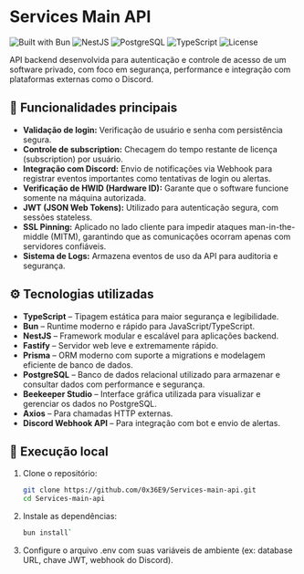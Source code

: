 # Services Main API

![Built with Bun](https://img.shields.io/badge/Built%20with-Bun-blueviolet)
![NestJS](https://img.shields.io/badge/Framework-NestJS-red)
![PostgreSQL](https://img.shields.io/badge/Database-PostgreSQL-blue)
![TypeScript](https://img.shields.io/badge/Language-TypeScript-yellow)
![License](https://img.shields.io/github/license/0x36E9/Services-main-api)

API backend desenvolvida para autenticação e controle de acesso de um software privado, com foco em segurança, performance e integração com plataformas externas como o Discord.

## 🔐 Funcionalidades principais

- **Validação de login:** Verificação de usuário e senha com persistência segura.
- **Controle de subscription:** Checagem do tempo restante de licença (subscription) por usuário.
- **Integração com Discord:** Envio de notificações via Webhook para registrar eventos importantes como tentativas de login ou alertas.
- **Verificação de HWID (Hardware ID):** Garante que o software funcione somente na máquina autorizada.
- **JWT (JSON Web Tokens):** Utilizado para autenticação segura, com sessões stateless.
- **SSL Pinning:** Aplicado no lado cliente para impedir ataques man-in-the-middle (MITM), garantindo que as comunicações ocorram apenas com servidores confiáveis.
- **Sistema de Logs:** Armazena eventos de uso da API para auditoria e segurança.

## ⚙️ Tecnologias utilizadas

- **TypeScript** – Tipagem estática para maior segurança e legibilidade.
- **Bun** – Runtime moderno e rápido para JavaScript/TypeScript.
- **NestJS** – Framework modular e escalável para aplicações backend.
- **Fastify** – Servidor web leve e extremamente rápido.
- **Prisma** – ORM moderno com suporte a migrations e modelagem eficiente de banco de dados.
- **PostgreSQL** – Banco de dados relacional utilizado para armazenar e consultar dados com performance e segurança.
- **Beekeeper Studio** – Interface gráfica utilizada para visualizar e gerenciar os dados no PostgreSQL.
- **Axios** – Para chamadas HTTP externas.
- **Discord Webhook API** – Para integração com bot e envio de alertas.

## 🚀 Execução local

1. Clone o repositório:
   ```bash
   git clone https://github.com/0x36E9/Services-main-api.git
   cd Services-main-api
2. Instale as dependências:
   ```bash
   bun install`
3. Configure o arquivo .env com suas variáveis de ambiente (ex: database URL, chave JWT, webhook do Discord).
